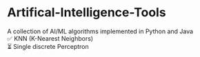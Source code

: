 # Artifical-Intelligence-Tools
A collection of AI/ML algorithms implemented in Python and Java <br/>
:white_check_mark: KNN (K-Nearest Neighbors) <br/>
:hourglass_flowing_sand: Single discrete Perceptron <br/>
